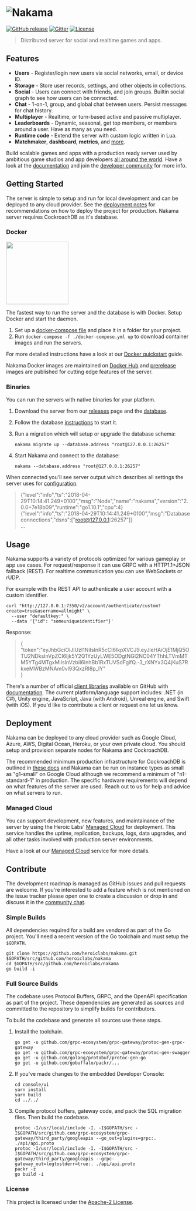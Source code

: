 ![Nakama](.github/logo.png?raw=true "Nakama logo")
======

[![GitHub release](https://img.shields.io/github/release/heroiclabs/nakama.svg)](https://heroiclabs.com/docs/nakama-download/)
[![Gitter](https://img.shields.io/gitter/room/heroiclabs/nakama.svg)](https://gitter.im/heroiclabs/nakama)
[![License](https://img.shields.io/github/license/heroiclabs/nakama.svg)](https://github.com/heroiclabs/nakama/blob/master/LICENSE)

> Distributed server for social and realtime games and apps.

## Features

* **Users** - Register/login new users via social networks, email, or device ID.
* **Storage** - Store user records, settings, and other objects in collections.
* **Social** - Users can connect with friends, and join groups. Builtin social graph to see how users can be connected.
* **Chat** - 1-on-1, group, and global chat between users. Persist messages for chat history.
* **Multiplayer** - Realtime, or turn-based active and passive multiplayer.
* **Leaderboards** - Dynamic, seasonal, get top members, or members around a user. Have as many as you need.
* **Runtime code** - Extend the server with custom logic written in Lua.
* **Matchmaker**, **dashboard**, **metrics**, and [more](https://heroiclabs.com/docs).

Build scalable games and apps with a production ready server used by ambitious game studios and app developers [all around the world](https://heroiclabs.com). Have a look at the [documentation](https://heroiclabs.com/docs) and join the [developer community](https://gitter.im/heroiclabs/nakama) for more info.

## Getting Started

The server is simple to setup and run for local development and can be deployed to any cloud provider. See the [deployment notes](#deployment) for recommendations on how to deploy the project for production. Nakama server requires CockroachDB as it's database.

### Docker

<a href="https://heroiclabs.com/docs/install/docker/"><img src="https://upload.wikimedia.org/wikipedia/commons/7/79/Docker_%28container_engine%29_logo.png" width="170"></a>

The fastest way to run the server and the database is with Docker. Setup Docker and start the daemon.

1. Set up a [docker-compose file](https://heroiclabs.com/docs/install-docker-quickstart/#using-docker-compose) and place it in a folder for your project.
2. Run `docker-compose -f ./docker-compose.yml up` to download container images and run the servers.

For more detailed instructions have a look at our [Docker quickstart](https://heroiclabs.com/docs/install-docker-quickstart) guide.

Nakama Docker images are maintained on [Docker Hub](https://hub.docker.com/r/heroiclabs/nakama/tags) and [prerelease](https://hub.docker.com/r/heroiclabs/nakama-prerelease/tags) images are published for cutting edge features of the server.

### Binaries

You can run the servers with native binaries for your platform.

1. Download the server from our [releases](https://github.com/heroiclabs/nakama/releases) page and the [database](https://www.cockroachlabs.com/docs/stable/install-cockroachdb.html).
2. Follow the database [instructions](https://www.cockroachlabs.com/docs/stable/start-a-local-cluster.html#before-you-begin) to start it.
3. Run a migration which will setup or upgrade the database schema:

    ```shell
    nakama migrate up --database.address "root@127.0.0.1:26257"
    ```

4. Start Nakama and connect to the database:

    ```shell
    nakama --database.address "root@127.0.0.1:26257"
    ```

When connected you'll see server output which describes all settings the server uses for [configuration](https://heroiclabs.com/docs/install-configuration).

> {"level":"info","ts":"2018-04-29T10:14:41.249+0100","msg":"Node","name":"nakama","version":"2.0.0+7e18b09","runtime":"go1.10.1","cpu":4} <br/>
> {"level":"info","ts":"2018-04-29T10:14:41.249+0100","msg":"Database connections","dsns":["root@127.0.0.1:26257"]} <br/>
> ...

## Usage

Nakama supports a variety of protocols optimized for various gameplay or app use cases. For request/response it can use GRPC with a HTTP1.1+JSON fallback (REST). For realtime communication you can use WebSockets or rUDP.

For example with the REST API to authenticate a user account with a custom identifier.

```shell
curl "http://127.0.0.1:7350/v2/account/authenticate/custom?create=true&username=allmight" \
  --user "defaultkey:" \
  --data '{"id": "someuniqueidentifier"}'
```

Response:

> { <br>
>     "token":"eyJhbGciOiJIUzI1NiIsInR5cCI6IkpXVCJ9.eyJleHAiOjE1MjQ5OTU2NDksInVpZCI6Ijk5Y2Q1YzUyLWE5ODgtNGI2NC04YThhLTVmMTM5YTg4MTgxMiIsInVzbiI6InhBb1RxTUVSdFgifQ.-3_rXNYx3Q4jKuS7RkxeMWBzMNAm0vl93QxzRI8p_IY" <br>
> }

There's a number of official [client libraries](https://github.com/heroiclabs) available on GitHub with [documentation](https://heroiclabs.com/docs). The current platform/language support includes: .NET (in C#), Unity engine, JavaScript, Java (with Android), Unreal engine, and Swift (with iOS). If you'd like to contribute a client or request one let us know.

## Deployment

Nakama can be deployed to any cloud provider such as Google Cloud, Azure, AWS, Digital Ocean, Heroku, or your own private cloud. You should setup and provision separate nodes for Nakama and CockroachDB.

The recommended minimum production infrastructure for CockroachDB is outlined in [these docs](https://www.cockroachlabs.com/docs/stable/recommended-production-settings.html#basic-hardware-recommendations) and Nakama can be run on instance types as small as "g1-small" on Google Cloud although we recommend a minimum of "n1-standard-1" in production. The specific hardware requirements will depend on what features of the server are used. Reach out to us for help and advice on what servers to run.

### Managed Cloud

You can support development, new features, and maintainance of the server by using the Heroic Labs' [Managed Cloud](https://heroiclabs.com/managed-cloud) for deployment. This service handles the uptime, replication, backups, logs, data upgrades, and all other tasks involved with production server environments.

Have a look at our [Managed Cloud](https://heroiclabs.com/managed-cloud) service for more details.

## Contribute

The development roadmap is managed as GitHub issues and pull requests are welcome. If you're interested to add a feature which is not mentioned on the issue tracker please open one to create a discussion or drop in and discuss it in the [community chat](https://gitter.im/heroiclabs/nakama).

### Simple Builds

All dependencies required for a build are vendored as part of the Go project. You'll need a recent version of the Go toolchain and must setup the `$GOPATH`.

```shell
git clone https://github.com/heroiclabs/nakama.git $GOPATH/src/github.com/heroiclabs/nakama
cd $GOPATH/src/github.com/heroiclabs/nakama
go build -i
```

### Full Source Builds

The codebase uses Protocol Buffers, GRPC, and the OpenAPI specification as part of the project. These dependencies are generated as sources and committed to the repository to simplify builds for contributors.

To build the codebase and generate all sources use these steps.

1. Install the toolchain.

    ```shell
    go get -u github.com/grpc-ecosystem/grpc-gateway/protoc-gen-grpc-gateway
    go get -u github.com/grpc-ecosystem/grpc-gateway/protoc-gen-swagger
    go get -u github.com/golang/protobuf/protoc-gen-go
    go get -u github.com/gobuffalo/packr/...
    ```

2. If you've made changes to the embedded Developer Console:

    ```shell
    cd console/ui
    yarn install
    yarn build
    cd ../../
    ```

3. Compile protocol buffers, gateway code, and pack the SQL migration files. Then build the codebase.

    ```shell
    protoc -I/usr/local/include -I. -I$GOPATH/src -I$GOPATH/src/github.com/grpc-ecosystem/grpc-gateway/third_party/googleapis --go_out=plugins=grpc:. ./api/api.proto
    protoc -I/usr/local/include -I. -I$GOPATH/src -I$GOPATH/src/github.com/grpc-ecosystem/grpc-gateway/third_party/googleapis --grpc-gateway_out=logtostderr=true:. ./api/api.proto
    packr -z
    go build -i
    ```

### License

This project is licensed under the [Apache-2 License](https://github.com/heroiclabs/nakama/blob/master/LICENSE).
